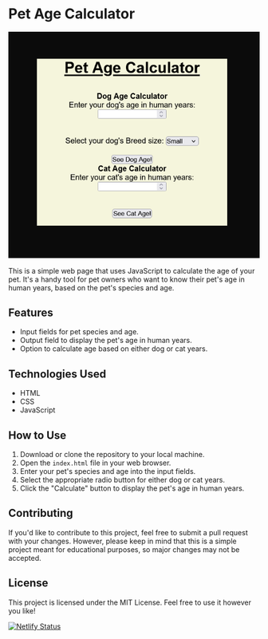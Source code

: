 # Pet Age Calculator

![Pet Age Calculator Screenshot](/src/img/Screenshot.png)

This is a simple web page that uses JavaScript to calculate the age of your pet. It's a handy tool for pet owners who want to know their pet's age in human years, based on the pet's species and age.

## Features

- Input fields for pet species and age.
- Output field to display the pet's age in human years.
- Option to calculate age based on either dog or cat years.

## Technologies Used

- HTML
- CSS
- JavaScript

## How to Use

1. Download or clone the repository to your local machine.
2. Open the `index.html` file in your web browser.
3. Enter your pet's species and age into the input fields.
4. Select the appropriate radio button for either dog or cat years.
5. Click the "Calculate" button to display the pet's age in human years.

## Contributing

If you'd like to contribute to this project, feel free to submit a pull request with your changes. However, please keep in mind that this is a simple project meant for educational purposes, so major changes may not be accepted.

## License

This project is licensed under the MIT License. Feel free to use it however you like!

[![Netlify Status](https://api.netlify.com/api/v1/badges/9fe7380b-56dc-44d4-8190-929a3f514ea5/deploy-status)](https://app.netlify.com/sites/petagecalc/deploys)
